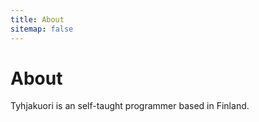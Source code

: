 ```yaml
---
title: About
sitemap: false
---
```


# About

Tyhjakuori is an self-taught programmer based in Finland.